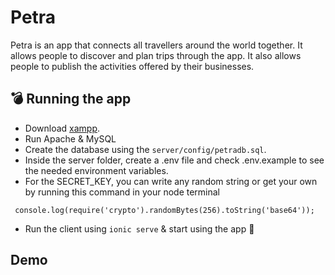 # Petra

Petra is an app that connects all travellers around the world together. It allows people to discover and plan trips through the app. It also allows people to publish the activities offered by their businesses.

## 💣 Running the app

- Download [xampp](https://www.apachefriends.org/download.html).
- Run Apache & MySQL
- Create the database using the ```server/config/petradb.sql```.
- Inside the server folder, create a .env file and check .env.example to see the needed environment variables.
- For the SECRET_KEY, you can write any random string or get your own by running this command in your node terminal
```
 console.log(require('crypto').randomBytes(256).toString('base64'));
```
- Run the client using ```ionic serve``` & start using the app 🙂

## Demo